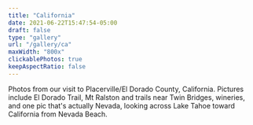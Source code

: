 ```yaml
---
title: "California"
date: 2021-06-22T15:47:54-05:00
draft: false
type: "gallery"
url: "/gallery/ca"
maxWidth: "800x"
clickablePhotos: true
keepAspectRatio: false
---
```


Photos from our visit to Placerville/El Dorado County, California.  Pictures include El Dorado Trail, Mt Ralston and trails near Twin Bridges, wineries, and one pic that's actually Nevada, looking across Lake Tahoe toward California from Nevada Beach.



